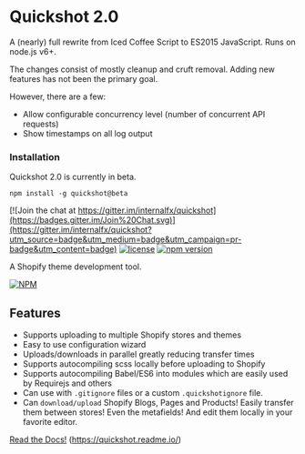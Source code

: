 # Quickshot 2.0

A (nearly) full rewrite from Iced Coffee Script to ES2015 JavaScript. Runs on node.js v6+.

The changes consist of mostly cleanup and cruft removal. Adding new features has not been the primary goal.

However, there are a few:

- Allow configurable concurrency level (number of concurrent API requests)
- Show timestamps on all log output

### Installation

Quickshot 2.0 is currently in beta.

`npm install -g quickshot@beta`

[![Join the chat at https://gitter.im/internalfx/quickshot](https://badges.gitter.im/Join%20Chat.svg)](https://gitter.im/internalfx/quickshot?utm_source=badge&utm_medium=badge&utm_campaign=pr-badge&utm_content=badge)
[![license](https://img.shields.io/npm/l/quickshot.svg)](https://github.com/internalfx/quickshot/blob/master/LICENSE)
[![npm version](https://img.shields.io/npm/v/quickshot.svg)](https://www.npmjs.com/package/quickshot)

A Shopify theme development tool.

[![NPM](https://nodei.co/npm/quickshot.png?downloads=true&downloadRank=true&stars=true)](https://npmjs.org/package/quickshot)

## Features

- Supports uploading to multiple Shopify stores and themes
- Easy to use configuration wizard
- Uploads/downloads in parallel greatly reducing transfer times
- Supports autocompiling scss locally before uploading to Shopify
- Supports autocompiling Babel/ES6 into modules which are easily used by Requirejs and others
- Can use with `.gitignore` files or a custom `.quickshotignore` file.
- Can `download/upload` Shopify Blogs, Pages and Products! Easily transfer them between stores! Even the metafields! And edit them locally in your favorite editor.

[Read the Docs!](https://quickshot.readme.io/) (https://quickshot.readme.io/)
